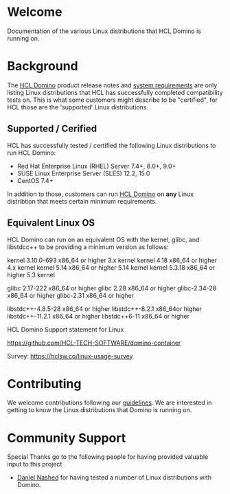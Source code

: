 # Welcome
Documentation of the various Linux distributions that HCL Domino is running on. 

# Background
The [HCL Domino](https://www.hcltechsw.com/domino/) product release notes and [system requirements](https://support.hcltechsw.com/csm?id=kb_article&sysparm_article=KB0073794) are only listing Linux distributions that HCL has successfully completed compatibility tests on. This is what some customers might describe to be "certified", for HCL those are the 'supported' Linux distributions.

## Supported / Cerified
HCL has successfully tested / certified the following Linux distributions to run HCL Domino:

- Red Hat Enterprise Linux (RHEL) Server 7.4+, 8.0+, 9.0+ 
- SUSE Linux Enterprise Server (SLES) 12.2, 15.0
- CentOS 7.4+
 
In addition to those, customers can run [HCL Domino](https://www.hcltechsw.com/domino/) on **any** Linux distribtion that meets certain minimum requirements.

## Equivalent Linux OS
HCL Domino can run on an equivalent OS with the 
kernel, glibc, and libstdcc++ to be providing a minimum version as follows:

kernel 3.10.0-693 x86_64 or higher 3.x kernel
kernel 4.18 x86_64 or higher 4.x kernel
kernel 5.14 x86_64 or higher 5.14 kernel
kernel 5.3.18 x86_64 or higher 5.3 kernel

glibc 2.17-222 x86_64 or higher
glibc 2.28 x86_64 or higher
glibc-2.34-28 x86_64 or higher
glibc-2.31 x86_64 or higher

libstdc++-4.8.5-28 x86_64 or higher
libstdc++-8.2.1 x86_64or higher
libstdc++-11.2.1 x86_64 or higher
libstdc++6-11 x86_64 or higher

HCL Domino Support statement for Linux


https://github.com/HCL-TECH-SOFTWARE/domino-container


Survey: https://hclsw.co/linux-usage-survey

# Contributing
We welcome contributions following our [guidelines](CONTRIBUTING.md). We are interested in getting to know the Linux distributions that Domino is running on. 

# Community Support

Special Thanks go to the following people for having provided valuable input to this project

- [Daniel Nashed](https://blog.nashcom.de/) for having tested a number of Linux distributions with Domino.
